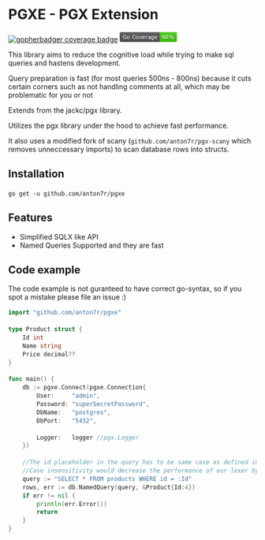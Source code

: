 # PGXE - PGX Extension

[![gopherbadger coverage badge](https://godoc.org/github.com/anton7r/pgxe?status.svg)](https://pkg.go.dev/github.com/anton7r/pgxe)
![Coverage](./coverage_badge.png)

This library aims to reduce the cognitive load while trying to make sql queries and hastens development.

Query preparation is fast (for most queries 500ns - 800ns) because it cuts certain corners such as not handling comments at all, which may be problematic for you or not

Extends from the jackc/pgx library.

Utilizes the pgx library under the hood to achieve fast performance.

It also uses a modified fork of scany (`github.com/anton7r/pgx-scany` which removes unneccessary imports) to scan database rows into structs.

## Installation

`go get -u github.com/anton7r/pgxe`

## Features

- Simplified SQLX like API
- Named Queries Supported and they are fast

## Code example

The code example is not guranteed to have correct go-syntax, so if you spot a mistake please file an issue :)

```go
import "github.com/anton7r/pgxe"

type Product struct {
    Id int
    Name string
    Price decimal??
}

func main() {
    db := pgxe.Connect(pgxe.Connection{
        User:     "admin",
        Password: "superSecretPassword",
        DbName:   "postgres",
        DbPort:   "5432",

        Logger:   logger //pgx.Logger
    })

    //The id placeholder in the query has to be same case as defined in the struct so that the field can be found
    //Case insensitivity would decrease the performance of our lexer by at the worst case ~5x, so it is better for it to be case sensitive
    query := "SELECT * FROM products WHERE id = :Id"
    rows, err := db.NamedQuery(query, &Product{Id:4})
    if err != nil {
        println(err.Error())
        return
    }
}
```
